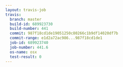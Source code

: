 ```yaml
---
layout: travis-job
travis:
  branch: master
  build-id: 689923730
  build-number: 441
  commit: 987f18cd1de19051250c80266c1b9df14020df7b
  commit-range: e1d2a72ac986...987f18cd1de1
  job-id: 689923740
  job-number: 441.6
  os-name: osx
  test-result: 0
---
```

